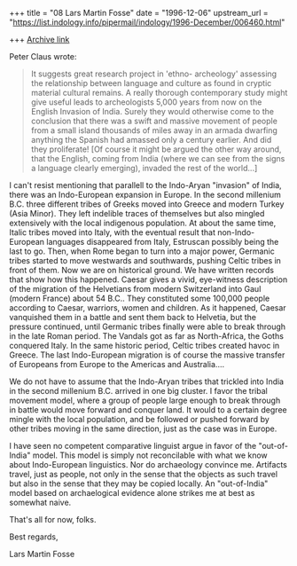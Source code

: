 +++
title = "08 Lars Martin Fosse"
date = "1996-12-06"
upstream_url = "https://list.indology.info/pipermail/indology/1996-December/006460.html"

+++
[Archive link](https://list.indology.info/pipermail/indology/1996-December/006460.html)

Peter Claus wrote:

>It suggests great research project in 'ethno-
>archeology' assessing the relationship between language
>and culture as found in cryptic material cultural
>remains.  A really thorough contemporary study might
>give useful leads to archeologists 5,000 years from now
>on the English Invasion of India.  Surely they would
>otherwise come to the conclusion that there was a swift
>and massive movement of people from a small island
>thousands of miles away in an armada dwarfing anything
>the Spanish had amassed only a century earlier.  And
>did they proliferate! [Of course it might be argued the
>other way around, that the English, coming from India
>(where we can see from the signs a language clearly
>emerging), invaded the rest of the world...]

I can't resist mentioning that parallell to the Indo-Aryan "invasion" of
India, there was an Indo-European expansion in Europe. In the second
millenium B.C. three different tribes of Greeks moved into Greece and modern
Turkey (Asia Minor). They left indelible traces of themselves but also
mingled extensively with the local indigenous population. At about the same
time, Italic tribes moved into Italy, with the eventual result that
non-Indo-European languages disappeared from Italy, Estruscan possibly being
the last to go. Then, when Rome began to turn into a major power, Germanic
tribes started to move westwards and southwards, pushing Celtic tribes in
front of them. Now we are on historical ground. We have written records that
show how this happened. Caesar gives a vivid, eye-witness description of the
migration of the Helvetians from modern Switzerland into Gaul (modern
France) about 54 B.C.. They constituted some 100,000 people according to
Caesar, warriors, women and children. As it happened, Caesar vanquished them
in a battle and sent them back to Helvetia, but the pressure continued,
until Germanic tribes finally were able to break through in the late Roman
period. The Vandals got as far as North-Africa, the Goths conquered Italy.
In the same historic period, Celtic tribes created havoc in Greece. The last
Indo-European migration is of course the massive transfer of Europeans from
Europe to the Americas and Australia....

We do not have to assume that the Indo-Aryan tribes that trickled into India
in the second millenium B.C. arrived in one big cluster. I favor the tribal
movement model, where a group of people large enough to break through in
battle would move forward and conquer land. It would to a certain degree
mingle with the local population, and be followed or pushed forward by other
tribes moving in the same direction, just as the case was in Europe.

I have seen no competent comparative linguist argue in favor of the
"out-of-India" model. This model is simply not reconcilable with what we
know about Indo-European linguistics. Nor do archaeology convince me.
Artifacts travel, just as people, not only in the sense that the objects as
such travel but also in the sense that they may be copied locally. An
"out-of-India" model based on archaelogical evidence alone strikes me at
best as somewhat naive.

That's all for now, folks.

Best regards,

Lars Martin Fosse





